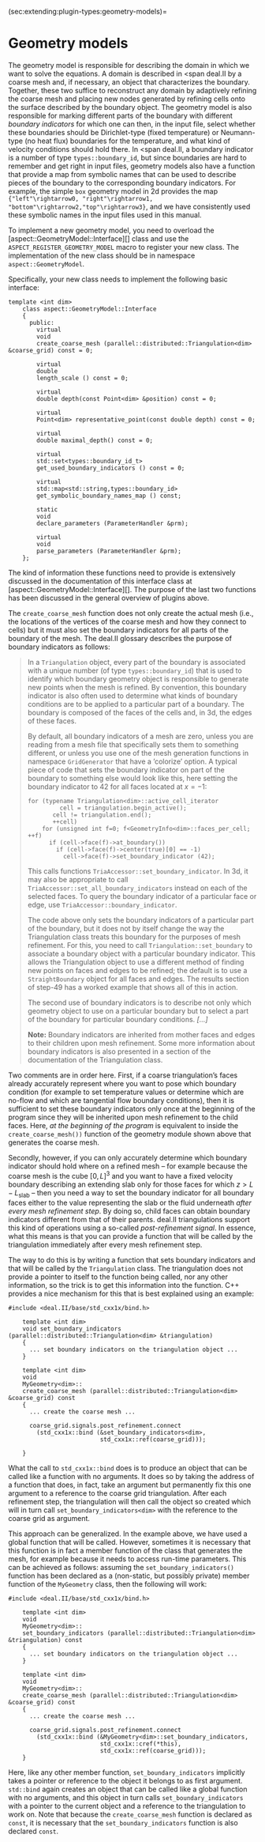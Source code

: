 (sec:extending:plugin-types:geometry-models)=
# Geometry models

The geometry model is responsible for describing the domain in which we want
to solve the equations. A domain is described in <span
deal.II by a coarse mesh and, if necessary, an object
that characterizes the boundary. Together, these two suffice to reconstruct
any domain by adaptively refining the coarse mesh and placing new nodes
generated by refining cells onto the surface described by the boundary object.
The geometry model is also responsible for marking different parts of the
boundary with different *boundary indicators* for which one can then, in the
input file, select whether these boundaries should be Dirichlet-type (fixed
temperature) or Neumann-type (no heat flux) boundaries for the temperature,
and what kind of velocity conditions should hold there. In <span
deal.II, a boundary indicator is a number of type
`types::boundary_id`, but since boundaries are hard to remember and get right
in input files, geometry models also have a function that provide a map from
symbolic names that can be used to describe pieces of the boundary to the
corresponding boundary indicators. For example, the simple `box` geometry
model in 2d provides the map
`{"left"\rightarrow0, "right"\rightarrow1, "bottom"\rightarrow2,"top"\rightarrow3}`,
and we have consistently used these symbolic names in the input files used in
this manual.

To implement a new geometry model, you need to overload the
[aspect::GeometryModel::Interface][] class and use the
`ASPECT_REGISTER_GEOMETRY_MODEL` macro to register your new class. The
implementation of the new class should be in namespace
`aspect::GeometryModel`.

Specifically, your new class needs to implement the following basic interface:

```{code-block} c++
template <int dim>
    class aspect::GeometryModel::Interface
    {
      public:
        virtual
        void
        create_coarse_mesh (parallel::distributed::Triangulation<dim> &coarse_grid) const = 0;

        virtual
        double
        length_scale () const = 0;

        virtual
        double depth(const Point<dim> &position) const = 0;

        virtual
        Point<dim> representative_point(const double depth) const = 0;

        virtual
        double maximal_depth() const = 0;

        virtual
        std::set<types::boundary_id_t>
        get_used_boundary_indicators () const = 0;

        virtual
        std::map<std::string,types::boundary_id>
        get_symbolic_boundary_names_map () const;

        static
        void
        declare_parameters (ParameterHandler &prm);

        virtual
        void
        parse_parameters (ParameterHandler &prm);
    };
```

The kind of information these functions need to provide is extensively
discussed in the documentation of this interface class at
[aspect::GeometryModel::Interface][]. The purpose of the last two functions
has been discussed in the general overview of plugins above.

The `create_coarse_mesh` function does not only create the actual mesh (i.e.,
the locations of the vertices of the coarse mesh and how they connect to
cells) but it must also set the boundary indicators for all parts of the
boundary of the mesh. The deal.II glossary
describes the purpose of boundary indicators as follows:

> In a `Triangulation` object, every part of the boundary is associated with a
> unique number (of type `types::boundary_id`) that is used to identify which
> boundary geometry object is responsible to generate new points when the mesh
> is refined. By convention, this boundary indicator is also often used to
> determine what kinds of boundary conditions are to be applied to a
> particular part of a boundary. The boundary is composed of the faces of the
> cells and, in 3d, the edges of these faces.
>
> By default, all boundary indicators of a mesh are zero, unless you are
> reading from a mesh file that specifically sets them to something different,
> or unless you use one of the mesh generation functions in namespace
> `GridGenerator` that have a &rsquo;colorize&rsquo; option. A typical piece
> of code that sets the boundary indicator on part of the boundary to
> something else would look like this, here setting the boundary indicator to
> 42 for all faces located at $x=-1$:
>
> ```{code-block} c++
> for (typename Triangulation<dim>::active_cell_iterator
>          cell = triangulation.begin_active();
>        cell != triangulation.end();
>        ++cell)
>     for (unsigned int f=0; f<GeometryInfo<dim>::faces_per_cell; ++f)
>       if (cell->face(f)->at_boundary())
>         if (cell->face(f)->center(true)[0] == -1)
>           cell->face(f)->set_boundary_indicator (42);
> ```
>
> This calls functions `TriaAccessor::set_boundary_indicator`. In 3d, it may
> also be appropriate to call `TriaAccessor::set_all_boundary_indicators`
> instead on each of the selected faces. To query the boundary indicator of a
> particular face or edge, use `TriaAccessor::boundary_indicator`.
>
> The code above only sets the boundary indicators of a particular part of the
> boundary, but it does not by itself change the way the Triangulation class
> treats this boundary for the purposes of mesh refinement. For this, you need
> to call `Triangulation::set_boundary` to associate a boundary object with a
> particular boundary indicator. This allows the Triangulation object to use a
> different method of finding new points on faces and edges to be refined; the
> default is to use a `StraightBoundary` object for all faces and edges. The
> results section of step-49 has a worked example that shows all of this in
> action.
>
> The second use of boundary indicators is to describe not only which geometry
> object to use on a particular boundary but to select a part of the boundary
> for particular boundary conditions. *\[...\]*
>
> **Note:** Boundary indicators are inherited from mother faces and edges to
> their children upon mesh refinement. Some more information about boundary
> indicators is also presented in a section of the documentation of the
> Triangulation class.

Two comments are in order here. First, if a coarse triangulation&rsquo;s faces
already accurately represent where you want to pose which boundary condition
(for example to set temperature values or determine which are no-flow and
which are tangential flow boundary conditions), then it is sufficient to set
these boundary indicators only once at the beginning of the program since they
will be inherited upon mesh refinement to the child faces. Here, *at the
beginning of the program* is equivalent to inside the `create_coarse_mesh())`
function of the geometry module shown above that generates the coarse mesh.

Secondly, however, if you can only accurately determine which boundary
indicator should hold where on a refined mesh &ndash; for example because the
coarse mesh is the cube $[0,L]^3$ and you want to have a fixed velocity
boundary describing an extending slab only for those faces for which
$z>L-L_{\text{slab}}$ &ndash; then you need a way to set the boundary
indicator for all boundary faces either to the value representing the slab or
the fluid underneath *after every mesh refinement step*. By doing so, child
faces can obtain boundary indicators different from that of their parents.
deal.II triangulations support this kind of
operations using a so-called *post-refinement signal*. In essence, what this
means is that you can provide a function that will be called by the
triangulation immediately after every mesh refinement step.

The way to do this is by writing a function that sets boundary indicators and
that will be called by the `Triangulation` class. The triangulation does not
provide a pointer to itself to the function being called, nor any other
information, so the trick is to get this information into the function. C++
provides a nice mechanism for this that is best explained using an example:

```{code-block} c++
#include <deal.II/base/std_cxx1x/bind.h>

    template <int dim>
    void set_boundary_indicators (parallel::distributed::Triangulation<dim> &triangulation)
    {
      ... set boundary indicators on the triangulation object ...
    }

    template <int dim>
    void
    MyGeometry<dim>::
    create_coarse_mesh (parallel::distributed::Triangulation<dim> &coarse_grid) const
    {
      ... create the coarse mesh ...

      coarse_grid.signals.post_refinement.connect
        (std_cxx1x::bind (&set_boundary_indicators<dim>,
                          std_cxx1x::ref(coarse_grid)));

    }
```

What the call to `std_cxx1x::bind` does is to produce an object that can be
called like a function with no arguments. It does so by taking the address of
a function that does, in fact, take an argument but permanently fix this one
argument to a reference to the coarse grid triangulation. After each
refinement step, the triangulation will then call the object so created which
will in turn call `set_boundary_indicators<dim>` with the reference to the
coarse grid as argument.

This approach can be generalized. In the example above, we have used a global
function that will be called. However, sometimes it is necessary that this
function is in fact a member function of the class that generates the mesh,
for example because it needs to access run-time parameters. This can be
achieved as follows: assuming the `set_boundary_indicators()` function has
been declared as a (non-static, but possibly private) member function of the
`MyGeometry` class, then the following will work:

```{code-block} c++
#include <deal.II/base/std_cxx1x/bind.h>

    template <int dim>
    void
    MyGeometry<dim>::
    set_boundary_indicators (parallel::distributed::Triangulation<dim> &triangulation) const
    {
      ... set boundary indicators on the triangulation object ...
    }

    template <int dim>
    void
    MyGeometry<dim>::
    create_coarse_mesh (parallel::distributed::Triangulation<dim> &coarse_grid) const
    {
      ... create the coarse mesh ...

      coarse_grid.signals.post_refinement.connect
        (std_cxx1x::bind (&MyGeometry<dim>::set_boundary_indicators,
                          std_cxx1x::cref(*this),
                          std_cxx1x::ref(coarse_grid)));
    }
```

Here, like any other member function, `set_boundary_indicators` implicitly
takes a pointer or reference to the object it belongs to as first argument.
`std::bind` again creates an object that can be called like a global function
with no arguments, and this object in turn calls `set_boundary_indicators`
with a pointer to the current object and a reference to the triangulation to
work on. Note that because the `create_coarse_mesh` function is declared as
`const`, it is necessary that the `set_boundary_indicators` function is also
declared `const`.

<div class="center">

</div>
